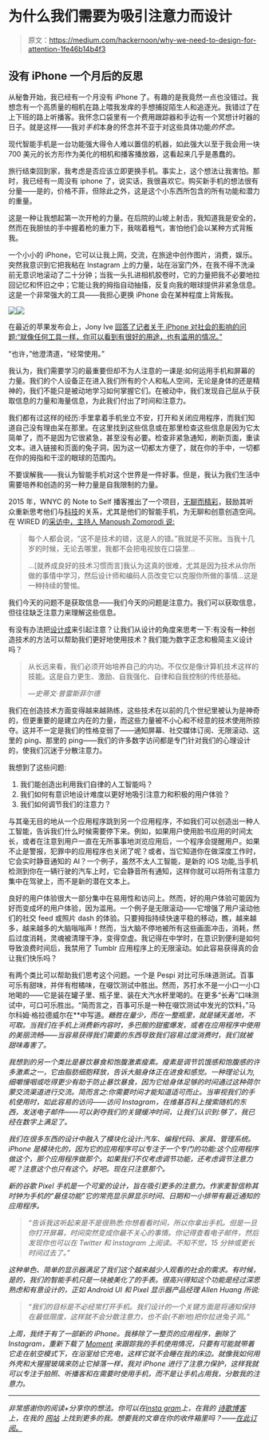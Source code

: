 # 为什么我们需要为吸引注意力而设计

> 原文：<https://medium.com/hackernoon/why-we-need-to-design-for-attention-1fe46b14b4f3>

## 没有 iPhone 一个月后的反思

从秘鲁开始，我已经有一个月没有 iPhone 了。有趣的是我竟然一点也没错过。我想念有一个高质量的相机在路上喂我发痒的手想捕捉陌生人和追逐光。我错过了在上下班的路上听播客。我怀念口袋里有一个费用跟踪器和手边有一个冥想计时器的日子。就是这样——我对*手机*本身的怀念并不亚于对这些具体功能*的怀念。*

现代智能手机是一台功能强大得令人难以置信的机器，如此强大以至于我会用一块 700 美元的长方形作为美化的相机和播客播放器，这看起来几乎是愚蠢的。

旅行结束回到家，我考虑是否应该立即更换手机。事实上，这个想法让我害怕。那时，我已经有一周没有 iphone 了，说实话，我很喜欢它。购买新手机的想法很有分量——是的，价格不菲，但除此之外，这是这个小东西所包含的所有功能和潜力的重量。

这是一种让我想起第一次开枪的力量。在后院的山坡上射击，我知道我是安全的，然而在我胆怯的手中握着枪的重力下，我喘着粗气，害怕他们会以某种方式背叛我。

一个小小的 iPhone，它可以让我上网，交流，在旅途中创作图片，消费，娱乐。突然我意识到它把我粘在 Instagram 上的力量，站在浴室门外，在我不得不洗澡前无意识地滚动了二十分钟；当我一头扎进相机胶卷时，它的力量把我不必要地拉回记忆和怀旧之中；它能让我的拇指自动抽搐，反复向我的眼球提供非紧急信息。这是一个非常强大的工具——我担心更换 iPhone 会在某种程度上背叛我。

![](img/80726ad69173c297099284cea1f2ddb8.png)![](img/11829f3d41c3d4f36513d33fac738688.png)

在最近的苹果发布会上，Jony Ive [回答了记者关于 iPhone 对社会的影响的问题:“就像任何工具一样，你可以看到有很好的用途，也有滥用的情况。”](http://www.trustedreviews.com/news/jony-ive-apples-ideas-must-wait-tech-catch-3302682#h6UiLvOpRlwvVMVE.99)

“也许，”他澄清道，“经常使用。”

我认为，我们需要学习的最重要但却不为人注意的一课是:如何运用手机和屏幕的力量。我们的个人设备正在进入我们所有的个人和私人空间，无论是身体的还是精神的，我们不能只是被动地学习如何掌握它们。在被动中，我们发现自己屈从于获取信息的力量和海量信息，为此我们付出了时间和注意力。

我们都有过这样的经历:手里拿着手机坐立不安，打开和关闭应用程序，而我们知道自己没有理由呆在那里。在这里找到这些信息或在那里检查这些信息是因为它太简单了，而不是因为它很紧急，甚至没有必要。检查非紧急通知，刷新页面，重读文本。进入链接和页面的兔子洞，因为这一切都太方便了，就在你的手中，一切都在你的拇指和干涩的眼球的范围内。

不要误解我——我认为智能手机对这个世界是一件好事。但是，我认为我们生活中需要培养和创造的另一种力量是自我限制的力量。

2015 年，WNYC 的 Note to Self 播客推出了一个项目，[无聊而精彩](http://www.wnyc.org/series/bored-and-brilliant/)，鼓励其听众重新思考他们与[科技](https://hackernoon.com/tagged/technology)的关系，尤其是他们的智能手机，为无聊和创意创造空间。在 WIRED 的[采访中，主持人 Manoush Zomorodi 说:](https://www.wired.com/story/this-is-not-a-tech-detox/)

> 每个人都会说，“这不是技术的错，这是人的错。”我就是不买账。当我十几岁的时候，无论去哪里，我都不会把电视放在口袋里…
> 
> …[就养成良好的技术习惯而言]我认为这真的很难，尤其是因为技术从你所做的事情中学习，然后设计师和编码人员改变它以克服你所做的事情...这是一种持续的警惕。

我们今天的问题不是获取信息——我们今天的问题是注意力。我们可以获取信息，但往往缺乏注意力来理解这些信息。

有没有办法把[设计成](https://hackernoon.com/tagged/design)来引起注意？让我们从设计的角度来思考一下:有没有一种创造技术的方法可以帮助我们更好地使用技术？我们能为数字正念和极简主义设计吗？

> 从长远来看，我们必须开始培养自己的内功。不仅仅是像计算机技术这样的技能。这是自力更生、激励、自我强化、自律和自我控制的传统基础。
> 
> *—史蒂文·普雷斯菲尔德*

我们在创造技术方面变得越来越熟练，这些技术在以前的几个世纪里被认为是神奇的，但更重要的是建立内在的力量，而这些力量被不小心和不经意的技术使用所掠夺。这并不一定是我们的性格变弱了——通知屏幕、社交媒体订阅、无限滚动、这里的 ping、那里的 ping——我们的许多数字访问都是专门针对我们的心理设计的，使我们沉迷于分散注意力。

我想到了这些问题:

1.  我们能创造出利用我们自律的人工智能吗？
2.  我们如何有意识地设计难度以更好地吸引注意力和积极的用户体验？
3.  我们如何调节我们的注意力？

与其毫无目的地从一个应用程序跳到另一个应用程序，不如我们可以创造出一种人工智能，告诉我们什么时候需要停下来。例如，如果用户使用脸书应用的时间太长，或者在注意到用户一直在无所事事地浏览应用后，一个程序会提醒用户。如果不止是警报，犯罪中的应用程序也关闭了呢？或者，当它知道你在做深度工作时，它会实时静音通知的 AI？一个例子，虽然不太人工智能，是新的 iOS 功能,当手机检测到你在一辆行驶的汽车上时，它会静音所有通知，这样你就可以将所有注意力集中在驾驶上，而不是新的潜在文本上。

良好的用户体验很大一部分集中在易用性和访问上。然而，好的用户体验可能因为好而变成坏的用户体验，因为滥用。一个例子是无限滚动——它增强了用户滚动他们的社交 feed 或照片 dash 的体验。只要拇指持续快速平稳的移动，瞧，越来越多，越来越多的大脑嗡嗡声！然而，当大脑不停地被所有这些画面冲击，消耗，然后过度消耗，灵魂被清理干净，变得空虚。我记得在中学时，在意识到便利是如何导致浪费时间后，我禁用了 Tumblr 应用程序上的无限滚动。如此容易获得真的会让我们快乐吗？

有两个类比可以帮助我们思考这个问题。一个是 Pespi 对比可乐味道测试。百事可乐有甜味，并伴有柑橘味，在啜饮测试中胜出。然而，苏打水不是一小口一小口地喝的——它是装在罐子里、瓶子里、装在大汽水杯里喝的。在更多“长寿”口味测试中，可口可乐胜出。“简而言之，百事可乐是一种在啜饮测试中发光的饮料，”马尔科姆·格拉德威尔在[](https://www.amazon.com/Blink-Power-Thinking-Without/dp/0316010669?tag=bisafetynet2-20)**中写道。*糖胜在量少，而在一整瓶里，就是铺天盖地，不可取。当我们在手机上消费新内容时，多巴胺的甜蜜爆发，或者在应用程序中使用的美丽流畅——当容易获得我们需要的东西导致我们容易过度消费时，我们就被甜味毒害了。*

*我想到的另一个类比是暴饮暴食和饱腹激素瘦素。瘦素是调节饥饿感和饱腹感的许多激素之一，它由脂肪细胞释放，告诉大脑身体正在进食和感觉。一种理论认为,细嚼慢咽或吃得更少有助于防止暴饮暴食，因为它给身体足够的时间通过这种荷尔蒙交流渠道进行交流。简而言之:你需要时间才能知道适可而止。当审视我们的手机使用时，如此容易的访问——访问 Instagram，在维基百科上搜索随机的东西，发送电子邮件——可以剥夺我们的关键缓冲时间，让我们认识到:够了，我已经在数字上满足了。*

*我们在很多东西的设计中融入了模块化设计:汽车、编程代码、家具、管理系统。iPhone 是模块化的，因为它的应用程序可以专注于一个专门的功能:这个应用程序做这个，那个应用程序做那个。如果我们不仅考虑调节功能，还考虑调节注意力呢？注意这个也只有这个。好吧。现在只注意那个。*

*新的谷歌 Pixel 手机是一个可爱的设计，旨在吸引更多的注意力。作家麦智信称其时钟为手机的“最佳功能”它的常亮显示屏显示时间、日期和一小排带有最近通知的应用程序。*

> *“告诉我这听起来是不是很熟悉:你想看看时间，所以你拿出手机。但是一旦你打开屏幕，时间突然变成你最不关心的事情。你记得查看电子邮件，然后发现你也可以在 Twitter 和 Instagram 上阅读。不知不觉，15 分钟或更长时间过去了。”*

*这种单色、简单的显示器满足了我们这个越来越少人观看的社会的需求。有时候，是的，我们的智能手机只是一块被美化了的手表。很高兴得知这个功能是经过深思熟虑和有意设计的，正如 Android UI 和 Pixel 显示器产品经理 Allen Huang 所说:*

> *“我们的目标是不必经常打开手机。我们设计的一个关键方面是将通知保持在最低限度，这样就不会分散注意力，也不会(不断地)把你拉进兔子洞。”*

*上周，我终于有了一部新的 iPhone。我移除了一整页的应用程序，删除了 Instagram，重新下载了 [Moment](https://inthemoment.io/) 来跟踪我的手机使用情况，只要有可能就带着它走在航空模式下，在浴室给它充电，这样它就不会睡在我的床边。就像我如何用外壳和大猩猩玻璃来防止它掉落一样，我对 iPhone 进行了注意力保护，这样我就可以专注于拍照、听播客和在需要时使用手机，而不是让手机占用我，分散我的注意力。*

** * **

**非常感谢你的阅读+分享你的想法。你可以在*[*insta gram*](http://www.instagram.com/judytzchen)*上，在我的* [*诗歌博客*](http://ad-venturism.tumblr.com) *上，在我的* [*网站*](http://www.judytzchen.com) *上找到更多的我。想要我的文章在你的收件箱里吗？——*[*在此订阅。*](https://upscri.be/5a4caf/)*